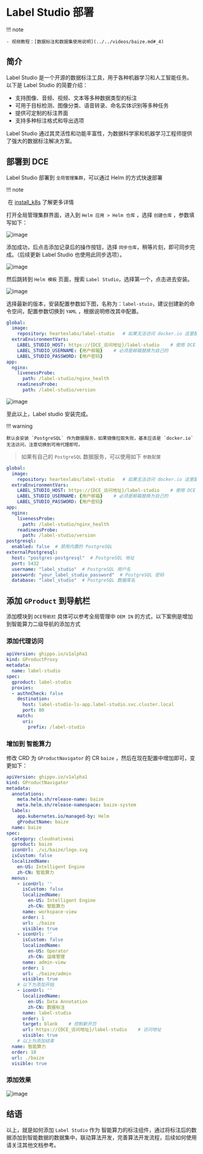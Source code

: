 # Label Studio 部署

!!! note

    - 视频教程：[数据标注和数据集使用说明](../../videos/baize.md#_4)

## 简介

Label Studio 是一个开源的数据标注工具，用于各种机器学习和人工智能任务。以下是 Label Studio 的简要介绍：

- 支持图像、音频、视频、文本等多种数据类型的标注
- 可用于目标检测、图像分类、语音转录、命名实体识别等多种任务
- 提供可定制的标注界面
- 支持多种标注格式和导出选项

Label Studio 通过其灵活性和功能丰富性，为数据科学家和机器学习工程师提供了强大的数据标注解决方案。

## 部署到 DCE

Label Studio 部署到 `全局管理集群`，可以通过 Helm 的方式快速部署

!!! note

​   在 [install_k8s](https://labelstud.io/guide/install_k8s) 了解更多详情

打开全局管理集群界面，进入到 `Helm 应用 > Helm 仓库` ，选择 `创建仓库` ，参数填写如下：

![image](./images/lbs01.png)

添加成功，后点击添加记录后的操作按钮，选择 `同步仓库`，稍等片刻，即可同步完成。（后续更新 Label Studio 也使用此同步选项）。

![image](./images/lbs02.png)

然后跳转到 `Helm 模板` 页面，搜索 `Label Studio`，选择第一个，点击进去安装。

![image](./images/lbs03.png)

选择最新的版本，安装配置参数如下图，名称为：`label-stuio`，建议创建新的命令空间，配置参数切换到 `YAML` ，根据说明修改其中配置。

```yaml
global:
  image:
    repository: heartexlabs/label-studio   # 如果无法访问 docker.io 这里配置代理地址
  extraEnvironmentVars:
    LABEL_STUDIO_HOST: https://{DCE_访问地址}/label-studio    # 使用 DCE 的登录地址，可以参考当前网页网址
    LABEL_STUDIO_USERNAME: {用户邮箱}    # 必须是邮箱替换为自己的
    LABEL_STUDIO_PASSWORD: {用户密码}    
app:
  nginx:
    livenessProbe:
      path: /label-studio/nginx_health
    readinessProbe:
      path: /label-studio/version
```

![image](./images/lbs04.png)

至此以上，Label studio 安装完成。

!!! warning

    默认会安装 `PostgreSQL` 作为数据服务，如果镜像拉取失败，基本应该是 `docker.io` 无法访问，注意切换到可用代理即可。

> 如果有自己的 `PostgreSQL` 数据服务，可以使用如下 `参数配置`

```yaml
global:
  image:
    repository: heartexlabs/label-studio   # 如果无法访问 docker.io 这里配置代理地址
  extraEnvironmentVars:
    LABEL_STUDIO_HOST: https://{DCE_访问地址}/label-studio    # 使用 DCE 的登录地址，可以参考当前网页网址
    LABEL_STUDIO_USERNAME: {用户邮箱}    # 必须是邮箱替换为自己的
    LABEL_STUDIO_PASSWORD: {用户密码}    
app:
  nginx:
    livenessProbe:
      path: /label-studio/nginx_health
    readinessProbe:
      path: /label-studio/version
postgresql:
  enabled: false  # 禁用内置的 PostgreSQL
externalPostgresql:
  host: "postgres-postgresql"  # PostgreSQL 地址
  port: 5432
  username: "label_studio"  # PostgreSQL 用户名
  password: "your_label_studio_password"  # PostgreSQL 密码
  database: "label_studio"  # PostgreSQL 数据库名
```

## 添加 `GProduct` 到导航栏

添加模块到 `DCE导航栏` 具体可以参考全局管理中 `OEM IN` 的方式，以下案例是增加到智能算力二级导航的添加方式

### 添加代理访问

```yaml
apiVersion: ghippo.io/v1alpha1
kind: GProductProxy
metadata:
  name: label-studio
spec:
  gproduct: label-studio
  proxies:
  - authnCheck: false
    destination:
      host: label-studio-ls-app.label-studio.svc.cluster.local
      port: 80
    match:
      uri:
        prefix: /label-studio
```

### 增加到 智能算力

修改 CRD 为 `GProductNavigator` 的 CR `baize` ，然后在现在配置中增加即可，变更如下：

```yaml
apiVersion: ghippo.io/v1alpha1
kind: GProductNavigator
metadata:
  annotations:
    meta.helm.sh/release-name: baize
    meta.helm.sh/release-namespace: baize-system
  labels:
    app.kubernetes.io/managed-by: Helm
    gProductName: baize
  name: baize
spec:
  category: cloudnativeai
  gproduct: baize
  iconUrl: ./ui/baize/logo.svg
  isCustom: false
  localizedName:
    en-US: Intelligent Engine
    zh-CN: 智能算力
  menus:
    - iconUrl: ''
      isCustom: false
      localizedName:
        en-US: Intelligent Engine
        zh-CN: 智能算力
      name: workspace-view
      order: 1
      url: ./baize
      visible: true
    - iconUrl: ''
      isCustom: false
      localizedName:
        en-US: Operator
        zh-CN: 运维管理
      name: admin-view
      order: 1
      url: ./baize/admin
      visible: true
    # 以下为添加开始
    - iconUrl: ''
      localizedName:
        en-US: Data Annotation
        zh-CN: 数据标注
      name: label-studio
      order: 1
      target: blank    # 控制新开页
      url: https://{DCE_访问地址}/label-studio    # 访问地址
      visible: true
    # 以上为添加结束
  name: 智能算力
  order: 10
  url: ./baize
  visible: true

```

### 添加效果

![image](./images/lbs05.png)

## 结语

以上，就是如何添加 `Label Studio` 作为 智能算力的标注组件，通过将标注后的数据添加到智能数据的数据集中，联动算法开发，完善算法开发流程，后续如何使用请关注其他文档参考。
